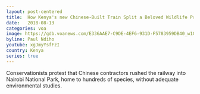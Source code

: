 ```yaml
---
layout: post-centered
title:  How Kenya's new Chinese-Built Train Split a Beloved Wildlife Preserve in Two
date:   2018-08-13
categories: voa
image: https://gdb.voanews.com/E336AAE7-C9DE-4EF6-931D-F5783959DB40_w1023.jpg
byline: Paul Ndiho
youtube: xgJmyYsfFzI
country: Kenya
series: true
---
```


Conservationists protest that Chinese contractors rushed the railway into Nairobi National Park, home to hundreds of species, without adequate environmental studies. 